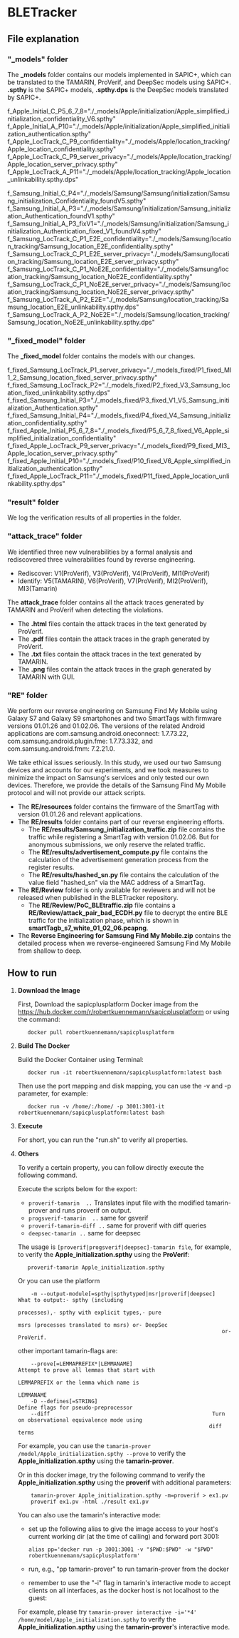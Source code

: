 # BLETracker
## File explanation

### "_models" folder
The **_models** folder contains our models implemented in SAPIC+, which can be translated to the TAMARIN, ProVerif, and DeepSec models using SAPIC+.  
**.spthy** is the SAPIC+ models, **.spthy.dps** is the DeepSec models translated by SAPIC+.

f_Apple_Initial_C_P5_6_7_8="./_models/Apple/initialization/Apple_simplified_initialization_confidentiality_V6.spthy"
f_Apple_Initial_A_P10="./_models/Apple/initialization/Apple_simplified_initialization_authentication.spthy"
f_Apple_LocTrack_C_P9_confidentiality="./_models/Apple/location_tracking/Apple_location_confidentiality.spthy"
f_Apple_LocTrack_C_P9_server_privacy="./_models/Apple/location_tracking/Apple_location_server_privacy.spthy"
f_Apple_LocTrack_A_P11="./_models/Apple/location_tracking/Apple_location_unlinkability.spthy.dps"

f_Samsung_Initial_C_P4="./_models/Samsung/Samsung/initialization/Samsung_initialization_Confidentiality_foundV5.spthy"
f_Samsung_Initial_A_P3="./_models/Samsung/initialization/Samsung_initialization_Authentication_foundV1.spthy"
f_Samsung_Initial_A_P3_fixV1="./_models/Samsung/initialization/Samsung_initialization_Authentication_fixed_V1_foundV4.spthy"
f_Samsung_LocTrack_C_P1_E2E_confidentiality="./_models/Samsung/location_tracking/Samsung_location_E2E_confidentiality.spthy"
f_Samsung_LocTrack_C_P1_E2E_server_privacy="./_models/Samsung/location_tracking/Samsung_location_E2E_server_privacy.spthy"
f_Samsung_LocTrack_C_P1_NoE2E_confidentiality="./_models/Samsung/location_tracking/Samsung_location_NoE2E_confidentiality.spthy"
f_Samsung_LocTrack_C_P1_NoE2E_server_privacy="./_models/Samsung/location_tracking/Samsung_location_NoE2E_server_privacy.spthy"
f_Samsung_LocTrack_A_P2_E2E="./_models/Samsung/location_tracking/Samsung_location_E2E_unlinkability.spthy.dps"
f_Samsung_LocTrack_A_P2_NoE2E="./_models/Samsung/location_tracking/Samsung_location_NoE2E_unlinkability.spthy.dps"


### "_fixed_model" folder
The **_fixed_model** folder contains the models with our changes.

f_fixed_Samsung_LocTrack_P1_server_privacy="./_models_fixed/P1_fixed_MI1_2_Samsung_location_fixed_server_privacy.spthy"
f_fixed_Samsung_LocTrack_P2="./_models_fixed/P2_fixed_V3_Samsung_location_fixed_unlinkability.spthy.dps"
f_fixed_Samsung_Initial_P3="./_models_fixed/P3_fixed_V1_V5_Samsung_initialization_Authentication.spthy"
f_fixed_Samsung_Initial_P4="./_models_fixed/P4_fixed_V4_Samsung_initialization_confidentiality.spthy"
f_fixed_Apple_Initial_P5_6_7_8="./_models_fixed/P5_6_7_8_fixed_V6_Apple_simplified_initialization_confidentiality"
f_fixed_Apple_LocTrack_P9_server_privacy="./_models_fixed/P9_fixed_MI3_Apple_location_server_privacy.spthy"
f_fixed_Apple_Initial_P10="./_models_fixed/P10_fixed_V6_Apple_simplified_initialization_authentication.spthy"
f_fixed_Apple_LocTrack_P11="./_models_fixed/P11_fixed_Apple_location_unlinkability.spthy.dps"

### "result" folder
We log the verification results of all properties in the folder.

### "attack_trace" folder
We identified three new vulnerabilities by a formal analysis and rediscovered three vulnerabilities found by reverse engineering.
- Rediscover: V1(ProVerif), V3(ProVerif), V4(ProVerif), MI1(ProVerif) 
- Identify: V5(TAMARIN), V6(ProVerif), V7(ProVerif), MI2(ProVerif), MI3(Tamarin)

The **attack_trace** folder contains all the attack traces generated by TAMARIN and ProVerif when detecting the violations.
- The **.html** files contain the attack traces in the text generated by ProVerif.
- The **.pdf** files contain the attack traces in the graph generated by ProVerif.
- The **.txt** files contain the attack traces in the text generated by TAMARIN.
- The **.png** files contain the attack traces in the graph generated by TAMARIN with GUI.

### "RE" folder
We perform our reverse engineering on Samsung Find My Mobile using Galaxy S7 and Galaxy S9 smartphones and two SmartTags with firmware versions 01.01.26 and 01.02.06. The versions of the related Android applications are com.samsung.android.oneconnect: 1.7.73.22, com.samsung.android.plugin.fme: 1.7.73.332, and com.samsung.android.fmm: 7.2.21.0.

We take ethical issues seriously. In this study, we used our two Samsung devices and accounts for our experiments, and we took measures to minimize the impact on Samsung's services and only tested our own devices. Therefore, we provide the details of the Samsung Find My Mobile protocol and will not provide our attack scripts.

- The **RE/resources** folder contains the firmware of the SmartTag with version 01.01.26 and relevant applications.
- The **RE/results** folder contains part of our reverse engineering efforts.
  * The **RE/results/Samsung_initialization_traffic.zip** file contains the traffic while registering a SmartTag with version 01.02.06. But for anonymous submissions, we only reserve the related traffic.
  * The **RE/results/advertisement_compute.py** file contains the calculation of the advertisement generation process from the register results.
  * The **RE/results/hashed_sn.py** file contains the calculation of the value field "hashed_sn" via the MAC address of a SmartTag.
- The **RE/Review** folder is only available for reviewers and will not be released when published in the BLETracker repository.
  * The **RE/Review/PoC_BLEtraffic.zip** file contains a **RE/Review/attack_pair_bad_ECDH.py** file to decrypt the entire BLE traffic for the initialization phase, which is shown in **smartTagb_s7_white_01_02_06.pcapng**.
- The **Reverse Engineering for Samsung Find My Mobile.zip** contains the detailed process when we reverse-engineered Samsung Find My Mobile from shallow to deep.
## How to run
1. **Download the Image**

    First, Download the sapicplusplatform Docker image from the https://hub.docker.com/r/robertkuennemann/sapicplusplatform or using the command: 

    ```
       docker pull robertkuennemann/sapicplusplatform
    ```


2. **Build The Docker**

    Build the Docker Container using Terminal: 

    ```
       docker run -it robertkuennemann/sapicplusplatform:latest bash
    ```

    Then use the port mapping and disk mapping, you can use the -v and -p parameter, for example: 

    ```
       docker run -v /home/:/home/ -p 3001:3001-it robertkuennemann/sapicplusplatform:latest bash
    ```

3. **Execute**
   
    For short, you can run the "run.sh" to verify all properties.

4. **Others**
   
    To verify a certain property, you can follow directly execute the following command.
   
    Execute the scripts below for the export:
      -  `proverif-tamarin  ..` Translates input file with the modified tamarin-prover and runs proverif on output.
      -  `progsverif-tamarin  ..` same for gsverif
      -  `proverif-tamarin-diff ..` same for proverif with diff queries
      -  `deepsec-tamarin ..` same for deepsec
    
    The usage is `[proverif|progsverif|deepsec]-tamarin file`, for example, to verify the **Apple_initialization.spthy** using the **ProVerif**:
    
    ```
       proverif-tamarin Apple_initialization.spthy
    ```
    
    
    Or you can use the platform
    
    ```
        -m --output-module[=spthy|spthytyped|msr|proverif|deepsec]  What to output:- spthy (including
                                                                    processes),- spthy with explicit types,- pure
                                                                    msrs (processes translated to msrs) or- DeepSec
                                                                    or- ProVerif.
    ```
    
      other important tamarin-flags are:
    
      ```
          --prove[=LEMMAPREFIX*|LEMMANAME]                         Attempt to prove all lemmas that start with
                                                                  LEMMAPREFIX or the lemma which name is
                                                                  LEMMANAME
          -D --defines[=STRING]                                       Define flags for pseudo-preprocessor
          --diff                                                   Turn on observational equivalence mode using
                                                                  diff terms
      ```
    
    For example, you can use the ```tamarin-prover /model/Apple_initialization.spthy --prove``` to verify the **Apple_initialization.spthy** using the **tamarin-prover**.
    
    Or in this docker image, try the following command to verify the **Apple_initialization.spthy** using the **proverif** with additional parameters:
    
    ```
        tamarin-prover Apple_initialization.spthy -m=proverif > ex1.pv
        proverif ex1.pv -html ./result ex1.pv 
    ```
    
    
    You can also use the tamarin's interactive mode:
    
    - set up the following alias to give the image access to your host's current working
      dir (at the time of calling) and forward port 3001:
    
      ```alias pp='docker run -p 3001:3001 -v "$PWD:$PWD" -w "$PWD" robertkuennemann/sapicplusplatform'```
    
    - run, e.g., "pp tamarin-prover" to run tamarin-prover from the docker
    - remember to use the "-i" flag in tamarin's interactive mode to accept clients
      on all interfaces, as the docker host is not localhost to the guest:
    
    For example, please try ```tamarin-prover interactive -i='*4' /home/model/Apple_initialization.spthy``` to verify the **Apple_initialization.spthy** using the **tamarin-prover**'s interactive mode.
